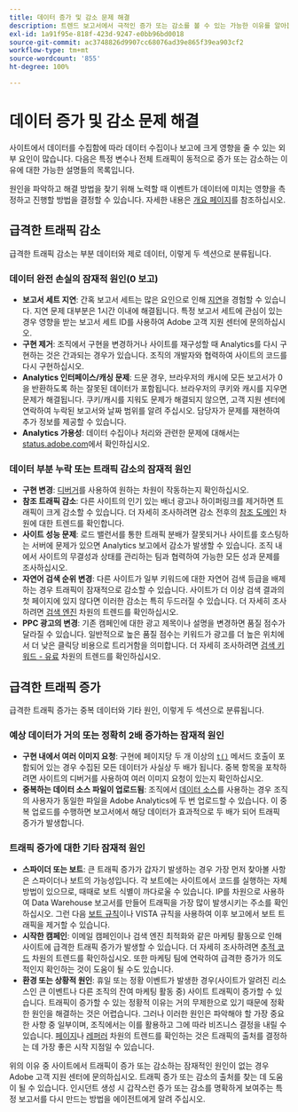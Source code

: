 ```yaml
---
title: 데이터 증가 및 감소 문제 해결
description: 트렌드 보고서에서 극적인 증가 또는 감소를 볼 수 있는 가능한 이유를 알아봅니다.
exl-id: 1a91f95e-818f-423d-9247-e0bb96bd0018
source-git-commit: ac3748826d9907cc68076ad39e865f39ea903cf2
workflow-type: tm+mt
source-wordcount: '855'
ht-degree: 100%

---
```


# 데이터 증가 및 감소 문제 해결

사이트에서 데이터를 수집함에 따라 데이터 수집이나 보고에 크게 영향을 줄 수 있는 외부 요인이 많습니다. 다음은 특정 변수나 전체 트래픽이 동적으로 증가 또는 감소하는 이유에 대한 가능한 설명들의 목록입니다.

원인을 파악하고 해결 방법을 찾기 위해 노력할 때 이벤트가 데이터에 미치는 영향을 측정하고 진행할 방법을 결정할 수 있습니다. 자세한 내용은 [개요  페이지](overview.md)를 참조하십시오.

## 급격한 트래픽 감소

급격한 트래픽 감소는 부분 데이터와 제로 데이터, 이렇게 두 섹션으로 분류됩니다.

### 데이터 완전 손실의 잠재적 원인(0 보고)

* **보고서 세트 지연**: 간혹 보고서 세트는 많은 요인으로 인해 [지연](../latency.md)을 경험할 수 있습니다. 지연 문제 대부분은 1시간 이내에 해결됩니다. 특정 보고서 세트에 관심이 있는 경우 영향을 받는 보고서 세트 ID를 사용하여 Adobe 고객 지원 센터에 문의하십시오.
* **구현 제거**: 조직에서 구현을 변경하거나 사이트를 재구성할 때 Analytics를 다시 구현하는 것은 간과되는 경우가 있습니다. 조직의 개발자와 협력하여 사이트의 코드를 다시 구현하십시오.
* **Analytics 인터페이스/캐싱 문제**: 드문 경우, 브라우저의 캐시에 모든 보고서가 0을 반환하도록 하는 잘못된 데이터가 포함됩니다. 브라우저의 쿠키와 캐시를 지우면 문제가 해결됩니다. 쿠키/캐시를 지워도 문제가 해결되지 않으면, 고객 지원 센터에 연락하여 누락된 보고서와 날짜 범위를 알려 주십시오. 담당자가 문제를 재현하여 추가 정보를 제공할 수 있습니다.
* **Analytics 가용성**: 데이터 수집이나 처리와 관련한 문제에 대해서는 [status.adobe.com](https://status.adobe.com/products/1173/)에서 확인하십시오.

### 데이터 부분 누락 또는 트래픽 감소의 잠재적 원인

* **구현 변경**: [디버거](/help/implement/validate/debugger.md)를 사용하여 원하는 차원이 작동하는지 확인하십시오.
* **참조 트래픽 감소**: 다른 사이트의 인기 있는 배너 광고나 하이퍼링크를 제거하면 트래픽이 크게 감소할 수 있습니다. 더 자세히 조사하려면 감소 전후의 [참조 도메인](/help/components/dimensions/referring-domain.md) 차원에 대한 트렌드를 확인합니다.
* **사이트 성능 문제**: 로드 밸런서를 통한 트래픽 분배가 잘못되거나 사이트를 호스팅하는 서버에 문제가 있으면 Analytics 보고에서 감소가 발생할 수 있습니다. 조직 내에서 사이트의 무결성과 상태를 관리하는 팀과 협력하여 가능한 모든 성과 문제를 조사하십시오.
* **자연어 검색 순위 변경**: 다른 사이트가 일부 키워드에 대한 자연어 검색 등급을 배제하는 경우 트래픽이 잠재적으로 감소할 수 있습니다. 사이트가 더 이상 검색 결과의 첫 페이지에 있지 않다면 이러한 감소는 특히 두드러질 수 있습니다. 더 자세히 조사하려면 [검색 엔진](/help/components/dimensions/search-engine.md) 차원의 트렌드를 확인하십시오.
* **PPC 광고의 변경**: 기존 캠페인에 대한 광고 제목이나 설명을 변경하면 품질 점수가 달라질 수 있습니다. 일반적으로 높은 품질 점수는 키워드가 광고를 더 높은 위치에서 더 낮은 클릭당 비용으로 트리거함을 의미합니다. 더 자세히 조사하려면 [검색 키워드 - 유료](/help/components/dimensions/search-keyword.md) 차원의 트렌드를 확인하십시오.

## 급격한 트래픽 증가

급격한 트래픽 증가는 중복 데이터와 기타 원인, 이렇게 두 섹션으로 분류됩니다.

### 예상 데이터가 거의 또는 정확히 2배 증가하는 잠재적 원인

* **구현 내에서 여러 이미지 요청**: 구현에 페이지당 두 개 이상의 [`t()`](/help/implement/vars/functions/t-method.md) 메서드 호출이 포함되어 있는 경우 수집된 모든 데이터가 사실상 두 배가 됩니다. 중복 항목을 포착하려면 사이트의 디버거를 사용하여 여러 이미지 요청이 있는지 확인하십시오.
* **중복하는 데이터 소스 파일이 업로드됨**: 조직에서 [데이터 소스](/help/import/data-sources/overview.md)를 사용하는 경우 조직의 사용자가 동일한 파일을 Adobe Analytics에 두 번 업로드할 수 있습니다. 이 중복 업로드를 수행하면 보고서에서 해당 데이터가 효과적으로 두 배가 되어 트래픽 증가가 발생합니다.

### 트래픽 증가에 대한 기타 잠재적 원인

* **스파이더 또는 보트**: 큰 트래픽 증가가 갑자기 발생하는 경우 가장 먼저 찾아볼 사항은 스파이더나 보트의 가능성입니다. 각 보트에는 사이트에서 코드를 실행하는 자체 방법이 있으므로, 때때로 보트 식별이 까다로울 수 있습니다. IP를 차원으로 사용하여 Data Warehouse 보고서를 만들어 트래픽을 가장 많이 발생시키는 주소를 확인하십시오. 그런 다음 [보트 규칙](/help/admin/admin/c-manage-report-suites/c-edit-report-suites/general/bot-removal/bot-rules.md)이나 VISTA 규칙을 사용하여 이후 보고에서 보트 트래픽을 제거할 수 있습니다.
* **시작한 캠페인**: 이메일 캠페인이나 검색 엔진 최적화와 같은 마케팅 활동으로 인해 사이트에 급격한 트래픽 증가가 발생할 수 있습니다. 더 자세히 조사하려면 [추적 코드](/help/components/dimensions/tracking-code.md) 차원의 트렌드를 확인하십시오. 또한 마케팅 팀에 연락하여 급격한 증가가 의도적인지 확인하는 것이 도움이 될 수도 있습니다.
* **환경 또는 상황적 원인**: 휴일 또는 정황 이벤트가 발생한 경우(사이트가 알려진 리소스인 큰 이벤트나 다른 조직의 잔여 마케팅 활동 중) 사이트 트래픽이 증가할 수 있습니다. 트래픽이 증가할 수 있는 정황적 이유는 거의 무제한으로 있기 때문에 정확한 원인을 해결하는 것은 어렵습니다. 그러나 이러한 원인은 파악해야 할 가장 중요한 사항 중 일부이며, 조직에서는 이를 활용하고 그에 따라 비즈니스 결정을 내릴 수 있습니다. [페이지](/help/components/dimensions/page.md)나 [레퍼러](/help/components/dimensions/referrer.md) 차원의 트렌드를 확인하는 것은 트래픽의 출처를 결정하는 데 가장 좋은 시작 지점일 수 있습니다.

위의 이유 중 사이트에서 트래픽이 증가 또는 감소하는 잠재적인 원인이 없는 경우 Adobe 고객 지원 센터에 문의하십시오. 트래픽 증가 또는 감소의 출처를 찾는 데 도움이 될 수 있습니다. 인시던트 생성 시 갑작스런 증가 또는 감소를 명확하게 보여주는 특정 보고서를 다시 만드는 방법을 에이전트에게 알려 주십시오.
